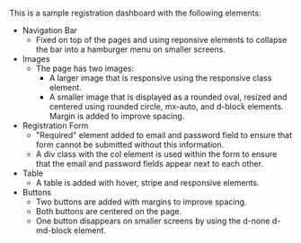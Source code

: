 This is a sample registration dashboard with the following elements:
* Navigation Bar
  - Fixed on top of the pages and using reponsive elements to collapse the bar into a hamburger menu on smaller screens.
* Images
  - The page has two images:
    - A larger image that is responsive using the responsive class element.
    - A smaller image that is displayed as a rounded oval, resized and centered using rounded circle, mx-auto, and d-block elements. Margin is added to improve spacing.
* Registration Form
  - "Required" element added to email and password field to ensure that form cannot be submitted without this information.
  - A div class with the col element is used within the form to ensure that the email and password fields appear next to each other.
* Table
  - A table is added with hover, stripe and responsive elements.
* Buttons
  - Two buttons are added with margins to improve spacing.
  - Both buttons are centered on the page.
  - One button disappears on smaller screens by using the d-none d-md-block element.  
